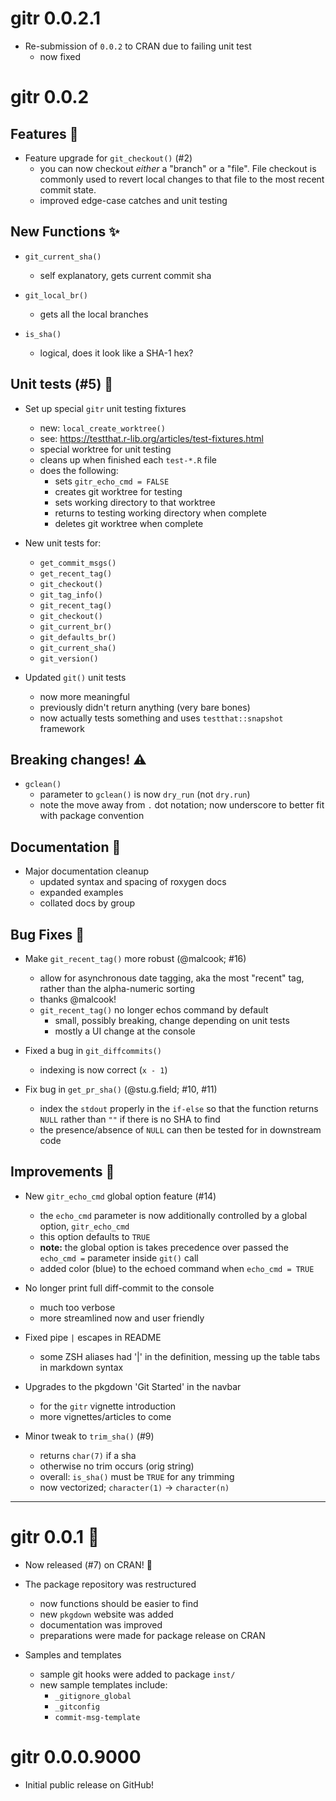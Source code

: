 # gitr 0.0.2.1

* Re-submission of `0.0.2` to CRAN due to failing unit test
  - now fixed

# gitr 0.0.2

## Features :rocket:

* Feature upgrade for `git_checkout()` (#2)
  - you can now checkout *either* a "branch"
    or a "file". File checkout is commonly
    used to revert local changes to that file
    to the most recent commit state.
  - improved edge-case catches and unit testing


## New Functions :sparkles:

* `git_current_sha()`
  - self explanatory, gets current commit sha

* `git_local_br()`
  - gets all the local branches

* `is_sha()`
  - logical, does it look like a SHA-1 hex?


## Unit tests (#5) :safety_vest:

* Set up special `gitr` unit testing fixtures
  - new: `local_create_worktree()`
  - see:
    https://testthat.r-lib.org/articles/test-fixtures.html
  - special worktree for unit testing
  - cleans up when finished each `test-*.R` file
  - does the following:
    - sets `gitr_echo_cmd = FALSE`
    - creates git worktree for testing
    - sets working directory to that worktree
    - returns to testing working directory when complete
    - deletes git worktree when complete

* New unit tests for:
  - `get_commit_msgs()`
  - `get_recent_tag()`
  - `git_checkout()`
  - `git_tag_info()`
  - `git_recent_tag()`
  - `git_checkout()`
  - `git_current_br()`
  - `git_defaults_br()`
  - `git_current_sha()`
  - `git_version()`

* Updated `git()` unit tests
  - now more meaningful
  - previously didn't return anything (very bare bones)
  - now actually tests something and uses `testthat::snapshot` framework


## Breaking changes! :warning:

* `gclean()`
  - parameter to `gclean()` is now `dry_run` (not `dry.run`)
  - note the move away from `.` dot notation;
    now underscore to better fit with package convention


## Documentation :book:

* Major documentation cleanup
  - updated syntax and spacing of roxygen docs
  - expanded examples
  - collated docs by group


## Bug Fixes :bug:

* Make `git_recent_tag()` more robust (@malcook; #16)
  - allow for asynchronous date tagging, aka
    the most "recent" tag, rather than the
    alpha-numeric sorting
  - thanks @malcook!
  - `git_recent_tag()` no longer echos command by default
    - small, possibly breaking, change depending on unit tests
    - mostly a UI change at the console

* Fixed a bug in `git_diffcommits()`
  - indexing is now correct (`x - 1`)

* Fix bug in `get_pr_sha()` (@stu.g.field; #10, #11)
  - index the `stdout` properly in the `if-else`
    so that the function returns `NULL`
    rather than `""` if there is no SHA to find
  - the presence/absence of `NULL` can then
    be tested for in downstream code


## Improvements :construction:

* New `gitr_echo_cmd` global option feature (#14)
  - the `echo_cmd` parameter is now additionally
    controlled by a global option, `gitr_echo_cmd`
  - this option defaults to `TRUE`
  - **note:** the global option is takes precedence over
    passed the `echo_cmd =` parameter inside `git()` call
  - added color (blue) to the echoed
    command when `echo_cmd = TRUE`

* No longer print full diff-commit to the console
  - much too verbose
  - more streamlined now and user friendly

* Fixed pipe `|` escapes in README
  - some ZSH aliases had '|' in the definition,
    messing up the table tabs in markdown syntax

* Upgrades to the pkgdown 'Git Started' in the navbar
  - for the `gitr` vignette introduction
  - more vignettes/articles to come

* Minor tweak to `trim_sha()` (#9)
  - returns `char(7)` if a sha
  - otherwise no trim occurs (orig string)
  - overall: `is_sha()` must be `TRUE`
    for any trimming
  - now vectorized; `character(1)` -> `character(n)`


------------------

# gitr 0.0.1 :tada:

* Now released (#7) on CRAN! :partying_face: 

* The package repository was restructured
  - now functions should be easier to find
  - new `pkgdown` website was added
  - documentation was improved
  - preparations were made for package release on CRAN

* Samples and templates
  - sample git hooks were added to package `inst/`
  - new sample templates include:
    - `_gitignore_global`
    - `_gitconfig`
    - `commit-msg-template`

# gitr 0.0.0.9000

* Initial public release on GitHub!

